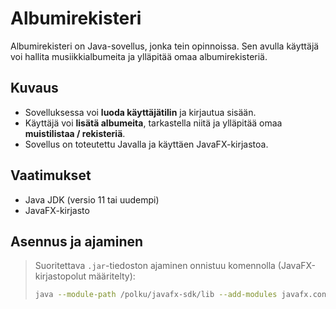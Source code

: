 # Albumirekisteri

Albumirekisteri on Java-sovellus, jonka tein opinnoissa. Sen avulla käyttäjä voi hallita musiikkialbumeita ja ylläpitää omaa albumirekisteriä.

## Kuvaus
- Sovelluksessa voi **luoda käyttäjätilin** ja kirjautua sisään.  
- Käyttäjä voi **lisätä albumeita**, tarkastella niitä ja ylläpitää omaa **muistilistaa / rekisteriä**.
- Sovellus on toteutettu Javalla ja käyttäen JavaFX-kirjastoa.

## Vaatimukset
- Java JDK (versio 11 tai uudempi)  
- JavaFX-kirjasto 

## Asennus ja ajaminen
> Suoritettava `.jar`-tiedoston ajaminen onnistuu komennolla (JavaFX-kirjastopolut määritelty):
> ```bash
> java --module-path /polku/javafx-sdk/lib --add-modules javafx.controls,javafx.fxml -jar Albumirekisteri.jar
> ```
